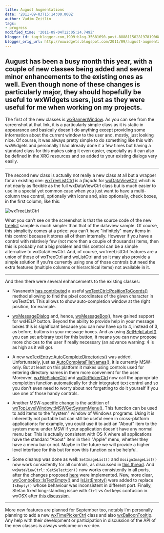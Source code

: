 ```yaml
---
title: August Augmentations
date: '2011-09-03T15:14:00.000Z'
author: Vadim Zeitlin
tags:
- progress
modified_time: '2011-09-04T12:05:24.749Z'
blogger_id: tag:blogger.com,1999:blog-35681690.post-8888115028197819068
blogger_orig_url: http://wxwidgets.blogspot.com/2011/09/august-augmentations.html
---
```


August has been a busy month this year, with a couple of new classes being
added and several minor enhancements to the existing ones as well. Even though
none of these changes is particularly major, they should hopefully be useful to
wxWidgets users, just as they were useful for me when working on my projects.
---

The first of the new classes is [wxBannerWindow]. As you can see from the
screenshot at that link, it is a particularly simple class as it is static in
appearance and basically doesn't do anything except providing some information
about the current window to the user and, mostly, just looking nice. Of course,
it was always pretty simple to do something like this with wxWidgets and
personally I had already done it a few times but having a standard class for
this makes using it even easier, especially as it can also be defined in the XRC
resources and so added to your existing dialogs very easily.

[wxBannerWindow]: https://docs.wxwidgets.org/trunk/classwx_banner_window.html

---

The second new class is actually not really a new class at all but a wrapper for
an existing one: [wxTreeListCtrl] is a _façade_ for [wxDataViewCtrl] which is
not nearly as flexible as the full wxDataViewCtrl class but is much easier to
use in a special yet common case when you just want to have a multi-column tree
control, optionally with icons and, also optionally, check boxes, in the first
column, like this:

<img src="wxtreelistctrl.png" class="img-fluid" alt="wxTreeListCtrl">

What you can't see on the screenshot is that the source code of the new
[treelist] sample is much simpler than that of the dataview sample. Of course,
this simplicity comes at a price: you can't have "infinitely" many items in this
control because it stores all of them internally. However if you have a control
with relatively few (not more than a couple of thousands) items, then this is
probably not a big problem and this control can be a simple alternative to
wxDataViewCtrl. And, of course, wxTreeListCtrl features are a union of those of
wxTreeCtrl and wxListCtrl and so it may also provide a simple solution if you're
currently using one of those controls but need the extra features (multiple
columns or hierarchical items) not available in it.

[wxTreeListCtrl]: https://docs.wxwidgets.org/trunk/classwx_tree_list_ctrl.html
[wxDataViewCtrl]: https://docs.wxwidgets.org/trunk/classwx_data_view_ctrl.html
[treelist]: http://svn.wxwidgets.org/viewvc/wx/wxWidgets/trunk/samples/treelist/treelist.cpp?view=markup

---

And then there were several enhancements to the existing classes:

*   Navaneeth [has contributed] a useful [wxTextCtrl::PositionToCoords()] method
    allowing to find the pixel coordinates of the given character in wxTextCtrl.
    This allows to show auto-completion window at the right position, for
    example.

*   [wxMessageDialog] and, hence, [wxMessageBox()], have gained support for
    wxHELP button. Beyond the ability to provide help in your message boxes this
    is significant because you can now have up to 4, instead of 3, as before,
    buttons in your message boxes. And as using [SetHelpLabel()] you can set
    arbitrary text for this button, it means you can now propose more choices to
    the user if really necessary (an advance warning: 4 is as high as it will
    go).

*   A new [wxTextEntry::AutoCompleteDirectories()] was added. Unfortunately,
    just as [AutoCompleteFileNames()], it is currently MSW-only. But at least on
    this platform it makes using controls used for entering directory names in
    them more convenient for the user. Moreover, [wxFilePickerCtrl] and
    [wxDirPickerCtrl] now call the appropriate completion function automatically
    for their integrated text control and so you don't even need to worry about
    not forgetting to do it yourself if you use one of those handy controls.

*   Another MSW-specific change is the addition of
    [wxTopLevelWindow::MSWGetSystemMenu()]. This function can be used to add
    items to the "system" window of Windows programs. Using it is inherently not
    portable but can still be useful even in cross-platform applications: for
    example, you could use it to add an "About" item to the system menu under
    MSW if your application doesn't have any normal menu bar. This is actually
    consistent with OS X where all applications have the standard "About" item
    in their "Apple" menu, whether they have a menu bar or not. Maybe in the
    future we will provide a higher level interface for this but for now this
    function can be helpful.

*   Some cleanup was done as well: `SetImageList()` and `AssignImageList()` now
    work consistently for all controls, as discussed in [this thread]. And
    `wxDataViewCtrl::GetSelection()` now works consistently in all ports, after
    the changes proposed [here] were implemented. New, more clear,
    [wxComboBox::IsTextEmpty()] and [IsListEmpty()] were added to replace
    `IsEmpty()` whose behaviour was inconsistent in different port. Finally,
    Stefan fixed long-standing issue with `Ctrl` vs `Cmd` keys confusion in
    wxOSX after [this discussion].

[has contributed]: https://trac.wxwidgets.org/changeset/68450
[wxTextCtrl::PositionToCoords()]: https://docs.wxwidgets.org/trunk/classwx_text_ctrl.html#2d976679d30dfd1ff0adb177b9537880
[wxMessageDialog]: https://docs.wxwidgets.org/trunk/classwx_message_dialog.html
[wxMessageBox()]: https://docs.wxwidgets.org/trunk/group__group__funcmacro__dialog.html#gf8a6b7e1e34eae82d3d75e3721298b26
[SetHelpLabel()]: https://docs.wxwidgets.org/trunk/classwx_message_dialog.html#85dd2dfd88baa9af9de185bae6642c0e
[wxTextEntry::AutoCompleteDirectories()]: https://docs.wxwidgets.org/trunk/classwx_text_entry.html#b02338d68d51f103551454298578851c
[AutoCompleteFileNames()]: https://docs.wxwidgets.org/trunk/classwx_text_entry.html#d40d7e35d8bb9c9ab8e4ffa1b801a5d5
[wxFilePickerCtrl]: https://docs.wxwidgets.org/trunk/classwx_file_picker_ctrl.html
[wxDirPickerCtrl]: https://docs.wxwidgets.org/trunk/classwx_dir_picker_ctrl.html
[wxTopLevelWindow::MSWGetSystemMenu()]: https://docs.wxwidgets.org/trunk/classwx_top_level_window.html#503565e9c0a1f37a281b52e1d53029b6
[this thread]: http://thread.gmane.org/gmane.comp.lib.wxwidgets.devel/132110
[here]: http://thread.gmane.org/gmane.comp.lib.wxwidgets.devel/132014
[wxComboBox::IsTextEmpty()]: https://docs.wxwidgets.org/trunk/classwx_combo_box.html#7ea3095ed99ef8b1b70e29e1a5f3eab1
[IsListEmpty()]: https://docs.wxwidgets.org/trunk/classwx_combo_box.html#8c5e9ee5cf37d5e2f43eb1f6311b4536
[this discussion]: http://thread.gmane.org/gmane.comp.lib.wxwidgets.devel/132042

---

More new features are planned for September too, notably I'm personally planning
to add a new [wxTimePickerCtrl] class and also [wxBalloonTooltip]. Any help with
their development or participation in discussion of the API of the new classes
is always welcome on wx-dev.

[wxTimePickerCtrl]: http://thread.gmane.org/gmane.comp.lib.wxwidgets.devel/132258
[wxBalloonTooltip]: http://thread.gmane.org/gmane.comp.lib.wxwidgets.devel/132023
